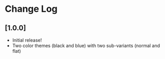 # Change Log

<!-- All notable changes to the "twin-theme" extension will be documented in this file. -->

<!-- Check [Keep a Changelog](http://keepachangelog.com/) for recommendations on how to structure this file. -->

## [1.0.0]

- Initial release!
- Two color themes (black and blue) with two sub-variants (normal and flat)
